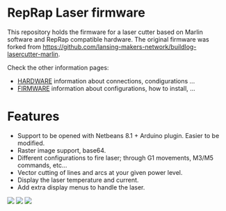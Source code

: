 RepRap Laser firmware
==========================================

This repository holds the firmware for a laser cutter based on Marlin software and RepRap compatible hardware. The original firmware was forked from https://github.com/lansing-makers-network/buildlog-lasercutter-marlin.

Check the other information pages:
 * [HARDWARE](https://github.com/freakyattic/Firmware-LaserCutter-Marlin/blob/master/HARDWARE.md) information about connections, condigurations ...
 * [FIRMWARE](https://github.com/freakyattic/Firmware-LaserCutter-Marlin/blob/master/FIRMWARE.md) information about configurations, how to install, ...

# Features
   - Support to be opened with Netbeans 8.1 + Arduino plugin. Easier to be modified.
   - Raster image support, base64.
   - Different configurations to fire laser; through G1 movements, M3/M5 commands, etc...
   - Vector cutting of lines and arcs at your given power level.
   - Display the laser temperature and current.
   - Add extra display menus to handle the laser.
   
![](https://github.com/freakyattic/buildlog-lasercutter-marlin/blob/master/Documents/MarlinLaser_MainScreen.jpg)
![](https://github.com/freakyattic/buildlog-lasercutter-marlin/blob/master/Documents/MarlinLaser_StatusScreen.jpg)
![](https://github.com/freakyattic/buildlog-lasercutter-marlin/blob/master/Documents/MarlinLaser_test1.jpg)
